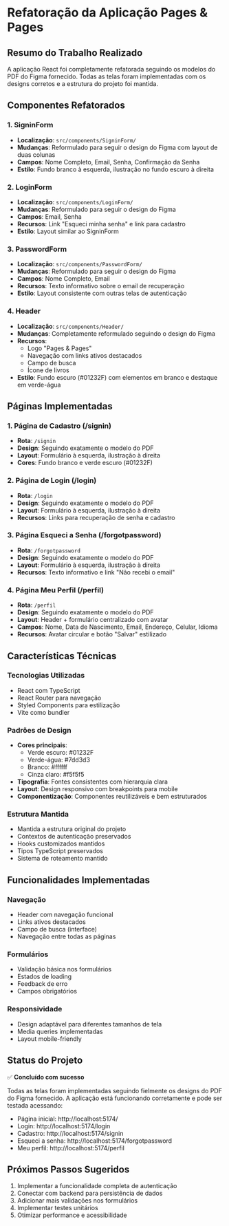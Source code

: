 # Refatoração da Aplicação Pages & Pages

## Resumo do Trabalho Realizado

A aplicação React foi completamente refatorada seguindo os modelos do PDF do Figma fornecido. Todas as telas foram implementadas com os designs corretos e a estrutura do projeto foi mantida.

## Componentes Refatorados

### 1. SigninForm
- **Localização**: `src/components/SigninForm/`
- **Mudanças**: Reformulado para seguir o design do Figma com layout de duas colunas
- **Campos**: Nome Completo, Email, Senha, Confirmação da Senha
- **Estilo**: Fundo branco à esquerda, ilustração no fundo escuro à direita

### 2. LoginForm
- **Localização**: `src/components/LoginForm/`
- **Mudanças**: Reformulado para seguir o design do Figma
- **Campos**: Email, Senha
- **Recursos**: Link "Esqueci minha senha" e link para cadastro
- **Estilo**: Layout similar ao SigninForm

### 3. PasswordForm
- **Localização**: `src/components/PasswordForm/`
- **Mudanças**: Reformulado para seguir o design do Figma
- **Campos**: Nome Completo, Email
- **Recursos**: Texto informativo sobre o email de recuperação
- **Estilo**: Layout consistente com outras telas de autenticação

### 4. Header
- **Localização**: `src/components/Header/`
- **Mudanças**: Completamente reformulado seguindo o design do Figma
- **Recursos**: 
  - Logo "Pages & Pages"
  - Navegação com links ativos destacados
  - Campo de busca
  - Ícone de livros
- **Estilo**: Fundo escuro (#01232F) com elementos em branco e destaque em verde-água

## Páginas Implementadas

### 1. Página de Cadastro (/signin)
- **Rota**: `/signin`
- **Design**: Seguindo exatamente o modelo do PDF
- **Layout**: Formulário à esquerda, ilustração à direita
- **Cores**: Fundo branco e verde escuro (#01232F)

### 2. Página de Login (/login)
- **Rota**: `/login`
- **Design**: Seguindo exatamente o modelo do PDF
- **Layout**: Formulário à esquerda, ilustração à direita
- **Recursos**: Links para recuperação de senha e cadastro

### 3. Página Esqueci a Senha (/forgotpassword)
- **Rota**: `/forgotpassword`
- **Design**: Seguindo exatamente o modelo do PDF
- **Layout**: Formulário à esquerda, ilustração à direita
- **Recursos**: Texto informativo e link "Não recebi o email"

### 4. Página Meu Perfil (/perfil)
- **Rota**: `/perfil`
- **Design**: Seguindo exatamente o modelo do PDF
- **Layout**: Header + formulário centralizado com avatar
- **Campos**: Nome, Data de Nascimento, Email, Endereço, Celular, Idioma
- **Recursos**: Avatar circular e botão "Salvar" estilizado

## Características Técnicas

### Tecnologias Utilizadas
- React com TypeScript
- React Router para navegação
- Styled Components para estilização
- Vite como bundler

### Padrões de Design
- **Cores principais**: 
  - Verde escuro: #01232F
  - Verde-água: #7dd3d3
  - Branco: #ffffff
  - Cinza claro: #f5f5f5
- **Tipografia**: Fontes consistentes com hierarquia clara
- **Layout**: Design responsivo com breakpoints para mobile
- **Componentização**: Componentes reutilizáveis e bem estruturados

### Estrutura Mantida
- Mantida a estrutura original do projeto
- Contextos de autenticação preservados
- Hooks customizados mantidos
- Tipos TypeScript preservados
- Sistema de roteamento mantido

## Funcionalidades Implementadas

### Navegação
- Header com navegação funcional
- Links ativos destacados
- Campo de busca (interface)
- Navegação entre todas as páginas

### Formulários
- Validação básica nos formulários
- Estados de loading
- Feedback de erro
- Campos obrigatórios

### Responsividade
- Design adaptável para diferentes tamanhos de tela
- Media queries implementadas
- Layout mobile-friendly

## Status do Projeto

✅ **Concluído com sucesso**

Todas as telas foram implementadas seguindo fielmente os designs do PDF do Figma fornecido. A aplicação está funcionando corretamente e pode ser testada acessando:

- Página inicial: http://localhost:5174/
- Login: http://localhost:5174/login
- Cadastro: http://localhost:5174/signin
- Esqueci a senha: http://localhost:5174/forgotpassword
- Meu perfil: http://localhost:5174/perfil

## Próximos Passos Sugeridos

1. Implementar a funcionalidade completa de autenticação
2. Conectar com backend para persistência de dados
3. Adicionar mais validações nos formulários
4. Implementar testes unitários
5. Otimizar performance e acessibilidade

